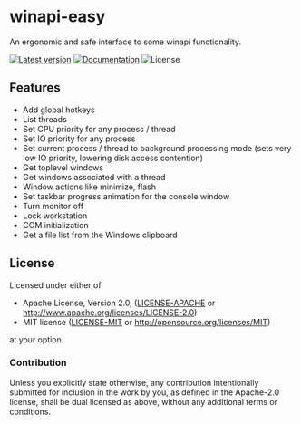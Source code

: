 # winapi-easy
An ergonomic and safe interface to some winapi functionality.

[![Latest version](https://img.shields.io/crates/v/winapi-easy)](https://crates.io/crates/winapi-easy)
[![Documentation](https://docs.rs/winapi-easy/badge.svg)](https://docs.rs/winapi-easy)
![License](https://img.shields.io/crates/l/winapi-easy)

## Features

* Add global hotkeys
* List threads
* Set CPU priority for any process / thread
* Set IO priority for any process
* Set current process / thread to background processing mode (sets very low IO priority, lowering disk access contention)
* Get toplevel windows
* Get windows associated with a thread
* Window actions like minimize, flash
* Set taskbar progress animation for the console window
* Turn monitor off
* Lock workstation
* COM initialization
* Get a file list from the Windows clipboard

## License

Licensed under either of

 * Apache License, Version 2.0, ([LICENSE-APACHE](LICENSE-APACHE) or http://www.apache.org/licenses/LICENSE-2.0)
 * MIT license ([LICENSE-MIT](LICENSE-MIT) or http://opensource.org/licenses/MIT)

at your option.

### Contribution

Unless you explicitly state otherwise, any contribution intentionally submitted
for inclusion in the work by you, as defined in the Apache-2.0 license, shall be dual licensed as above, without any
additional terms or conditions.
